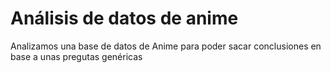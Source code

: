 # Análisis de datos de anime
 Analizamos una base de datos de Anime para poder sacar conclusiones en base a unas pregutas genéricas
